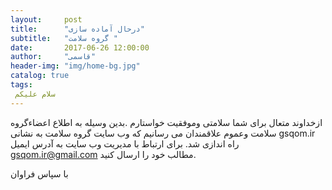 ```yaml
---
layout:     post
title:      "درحال آماده سازی"
subtitle:   "گروه سلامت "
date:       2017-06-26 12:00:00
author:     "قاسمی"
header-img: "img/home-bg.jpg"
catalog: true
tags:
 سلام علیکم 
---
```

ازخداوند متعال برای شما سلامتی وموفقیت خواستارم .بدین وسیله به اطلاع اعضاءگروه سلامت وعموم علاقمندان می رسانیم که وب سایت گروه سلامت به نشانی gsqom.ir راه اندازی شد.
برای ارتباط با مدیریت وب سایت به آدرس ایمیل gsqom.ir@gmail.com مطالب خود را ارسال کنید.


با سپاس فراوان
